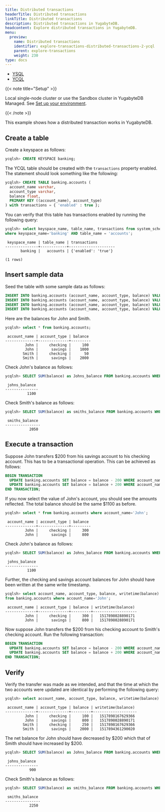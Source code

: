 ```yaml
---
title: Distributed transactions
headerTitle: Distributed transactions
linkTitle: Distributed transactions
description: Distributed transactions in YugabyteDB.
headcontent: Explore distributed transactions in YugabyteDB.
menu:
  preview:
    name: Distributed transactions
    identifier: explore-transactions-distributed-transactions-2-ycql
    parent: explore-transactions
    weight: 230
type: docs
---
```


<ul class="nav nav-tabs-alt nav-tabs-yb">

  <li >
    <a href="../distributed-transactions-ysql/" class="nav-link">
      <i class="icon-postgres" aria-hidden="true"></i>
      YSQL
    </a>
  </li>

  <li >
    <a href="../distributed-transactions-ycql/" class="nav-link active">
      <i class="icon-cassandra" aria-hidden="true"></i>
      YCQL
    </a>
  </li>

</ul>

{{< note title="Setup" >}}

Local single-node cluster or use the Sandbox cluster in YugabyteDB Managed. See [Set up your environment](../../../explore/#set-up-your-environment).

{{< /note >}}

This example shows how a distributed transaction works in YugabyteDB.

## Create a table

Create a keyspace as follows:

```sql
ycqlsh> CREATE KEYSPACE banking;
```

The YCQL table should be created with the `transactions` property enabled. The statement should look something like the following:

```sql
ycqlsh> CREATE TABLE banking.accounts (
  account_name varchar,
  account_type varchar,
  balance float,
  PRIMARY KEY ((account_name), account_type)
) with transactions = { 'enabled' : true };
```

You can verify that this table has transactions enabled by running the following query:

```sql
ycqlsh> select keyspace_name, table_name, transactions from system_schema.tables
where keyspace_name='banking' AND table_name = 'accounts';
```

```output
 keyspace_name | table_name | transactions
---------------+------------+---------------------
       banking |   accounts | {'enabled': 'true'}

(1 rows)
```

## Insert sample data

Seed the table with some sample data as follows:

```sql
INSERT INTO banking.accounts (account_name, account_type, balance) VALUES ('John', 'savings', 1000);
INSERT INTO banking.accounts (account_name, account_type, balance) VALUES ('John', 'checking', 100);
INSERT INTO banking.accounts (account_name, account_type, balance) VALUES ('Smith', 'savings', 2000);
INSERT INTO banking.accounts (account_name, account_type, balance) VALUES ('Smith', 'checking', 50);
```

Here are the balances for John and Smith.

```sql
ycqlsh> select * from banking.accounts;
```

```output
 account_name | account_type | balance
--------------+--------------+---------
         John |     checking |     100
         John |      savings |    1000
        Smith |     checking |      50
        Smith |      savings |    2000
```

Check John's balance as follows:

```sql
ycqlsh> SELECT SUM(balance) as Johns_balance FROM banking.accounts WHERE account_name='John';
```

```output
 johns_balance
---------------
          1100
```

Check Smith's balance as follows:

```sql
ycqlsh> SELECT SUM(balance) as smiths_balance FROM banking.accounts WHERE account_name='Smith';
```

```output
 smiths_balance
----------------
           2050

```

## Execute a transaction

Suppose John transfers $200 from his savings account to his checking account. This has to be a transactional operation. This can be achieved as follows:

```sql
BEGIN TRANSACTION
  UPDATE banking.accounts SET balance = balance - 200 WHERE account_name='John' AND account_type='savings';
  UPDATE banking.accounts SET balance = balance + 200 WHERE account_name='John' AND account_type='checking';
END TRANSACTION;
```

If you now select the value of John's account, you should see the amounts reflected. The total balance should be the same $1100 as before.

```sql
ycqlsh> select * from banking.accounts where account_name='John';
```

```output
 account_name | account_type | balance
--------------+--------------+---------
         John |     checking |     300
         John |      savings |     800
```

Check John's balance as follows:

```sql
ycqlsh> SELECT SUM(balance) as Johns_balance FROM banking.accounts WHERE account_name='John';
```

```output
 johns_balance
---------------
          1100
```

Further, the checking and savings account balances for John should have been written at the same write timestamp.

```sql
ycqlsh> select account_name, account_type, balance, writetime(balance)
from banking.accounts where account_name='John';
```

```output
 account_name | account_type | balance | writetime(balance)
--------------+--------------+---------+--------------------
         John |     checking |     300 |   1517898028890171
         John |      savings |     800 |   1517898028890171
```

Now suppose John transfers the $200 from his checking account to Smith's checking account. Run the following transaction:

```sql
BEGIN TRANSACTION
  UPDATE banking.accounts SET balance = balance - 200 WHERE account_name='John' AND account_type='checking';
  UPDATE banking.accounts SET balance = balance + 200 WHERE account_name='Smith' AND account_type='checking';
END TRANSACTION;
```

## Verify

Verify the transfer was made as we intended, and that the time at which the two accounts were updated are identical by performing the following query:

```sql
ycqlsh> select account_name, account_type, balance, writetime(balance) from banking.accounts;
```

```output
 account_name | account_type | balance | writetime(balance)
--------------+--------------+---------+--------------------
         John |     checking |     100 |   1517898167629366
         John |      savings |     800 |   1517898028890171
        Smith |     checking |     250 |   1517898167629366
        Smith |      savings |    2000 |   1517894361290020
```

The net balance for John should have decreased by $200 which that of Smith should have increased by $200.

```sql
ycqlsh> SELECT SUM(balance) as Johns_balance FROM banking.accounts WHERE account_name='John';
```

```output
 johns_balance
---------------
           900
```

Check Smith's balance as follows:

```sql
ycqlsh> SELECT SUM(balance) as smiths_balance FROM banking.accounts WHERE account_name='Smith';
```

```output
 smiths_balance
----------------
           2250
```
